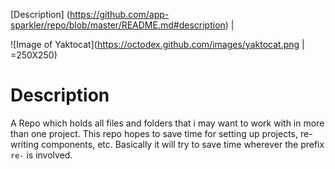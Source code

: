 [Description] (https://github.com/app-sparkler/repo/blob/master/README.md#description) | 

![Image of Yaktocat](https://octodex.github.com/images/yaktocat.png | =250X250)

# Description

A Repo which holds all files and folders that i may want to work with in more than one project.  This repo hopes to save time for setting up projects, re-writing components, etc.  Basically it will try to save time wherever the prefix `re-` is involved.
